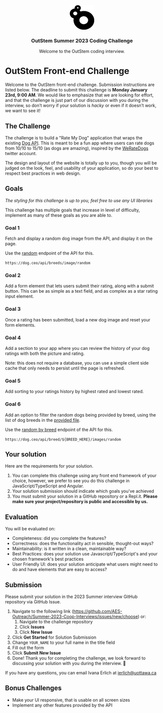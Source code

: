 <!-- PROJECT LOGO -->
<br />
<p align="center">
  <a href="https://github.com/AES-Outreach/Summer-2023-Coop-Interviews">
    <img src="outstem_logo_icon.svg" alt="Logo" width="80" height="80">
  </a>

  <h3 align="center">OutStem Summer 2023 Coding Challenge</h3>

  <p align="center">
    Welcome to the OutStem coding interview.
  </p>
</p>

# OutStem Front-end Challenge

Welcome to the OutStem front-end challenge. Submission instructions are listed below. The deadline to submit this challenge is **Monday January 23rd, 9:00 AM**. We would like to emphasize that we are looking for effort, and that the challenge is just part of our discussion with you during the interview, so don’t worry if your solution is *hacky* or even if it doesn’t work, we want to see it!

## The Challenge

The challenge is to build a "Rate My Dog" application that wraps the existing [Dog API](https://dog.ceo/dog-api/). This is meant to be a fun app where users can rate dogs from 10/10 to 15/10 (as dogs are amazing), inspired by the [WeRateDogs](https://twitter.com/dog_rates) twitter account.

The design and layout of the website is totally up to you, though you will be judged on the look, feel, and usability of your application, so do your best to respect best practices in web design.




## Goals

*The styling for this challenge is up to you, feel free to use any UI libraries*

This challenge has multiple goals that increase in level of difficulty, implement as many of these goals as you are able to.

### Goal 1
Fetch and display a random dog image from the API, and display it on the page.

Use the [random](https://dog.ceo/dog-api/documentation/random) endpoint of the API for this.

`https://dog.ceo/api/breeds/image/random`

### Goal 2

Add a form element that lets users submit their rating, along with a submit button. This can be as simple as a text field, and as complex as a star rating input element.

### Goal 3

Once a rating has been submitted, load a new dog image and reset your form elements.

### Goal 4

Add a section to your app where you can review the history of your dog ratings with both the picture and rating.

Note: this does not require a database, you can use a simple client side cache that only needs to persist until the page is refreshed.

### Goal 5

Add sorting to your ratings history by highest rated and lowest rated.

### Goal 6

Add an option to filter the random dogs being provided by breed, using the list of dog breeds in the [provided file](dog-breeds.txt).

Use the [random by breed](https://dog.ceo/dog-api/documentation/breed) endpoint of the API for this.

`https://dog.ceo/api/breed/${BREED_HERE}/images/random`

## Your solution

Here are the requirements for your solution.

1. You can complete this challenge using any front end framework of your choice, however, we prefer to see you do this challenge in JavaScript/TypeScript and Angular.
2. Your solution submission should indicate which goals you've achieved
4. You must submit your solution in a GitHub repository or a Repl.it. **Please make sure your project/repository is public and accessible by us.**

## Evaluation 

You will be evaluated on:
- Completeness: did you complete the features?
- Correctness: does the functionality act in sensible, thought-out ways?
- Maintainability: is it written in a clean, maintainable way?
- Best Practices: does your solution use Javascript/TypeScript's and your chosen framework's best practices
- User Friendly UI: does your solution anticipate what users might need to do and have elements that are easy to access?

## Submission

Please submit your solution in the 2023 Summer interview GitHub repository via GitHub Issue.

1. Navigate to the following link (https://github.com/AES-Outreach/Summer-2023-Coop-Interviews/issues/new/choose) or:
   1. Navigate to the challenge repository
   2. Click **Issues**
   3. Click **New Issue**
2. Click **Get Started** for Solution Submission
3. Change `YOUR_NAME` to your full name in the title field
4. Fill out the form
5. Click **Submit New Issue**
6. Done! Thank you for completing the challenge, we look forward to discussing your solution with you during the interview. 🎉

If you have any questions, you can email Ivana Erlich at ierlich@uottawa.ca


## Bonus Challenges

- Make your UI responsive, that is usable on all screen sizes
- Implement any other features provided by the API

